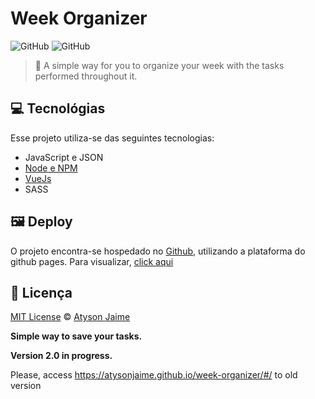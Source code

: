 # Week Organizer

![GitHub](https://img.shields.io/badge/Atysonjaime-WeekOrganizer-brightgreen)
![GitHub](https://img.shields.io/github/license/Atysonjaime/week-organizer)

> 📆 A simple way for you to organize your week with the tasks performed throughout it.

## 💻 Tecnológias

Esse projeto utiliza-se das seguintes tecnologias:

- JavaScript e JSON
- [Node e NPM](https://nodejs.org/en/)
- [VueJs](vuejs.org/)
- SASS

## 🖼️ Deploy

O projeto encontra-se hospedado no [Github](https://github.com/), utilizando a plataforma do github pages. Para visualizar, [click aqui](https://atysonjaime.github.io/week-organizer/)

## 📝 Licença

[MIT License](https://github.com/AtysonJaime/week-organizer/blob/master/Licence) © [Atyson Jaime](https://atysonjaime.github.io)

**Simple way to save your tasks.**

**Version 2.0 in progress.**

Please, access https://atysonjaime.github.io/week-organizer/#/ to old version
